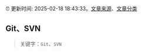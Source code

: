 :alarm_clock: 更新时间: 2025-02-18 18:43:33。[文章来源](/README.md)、[文章分类](/TAGS.md)

## Git、SVN


> 关键字：`Git`、`SVN`



